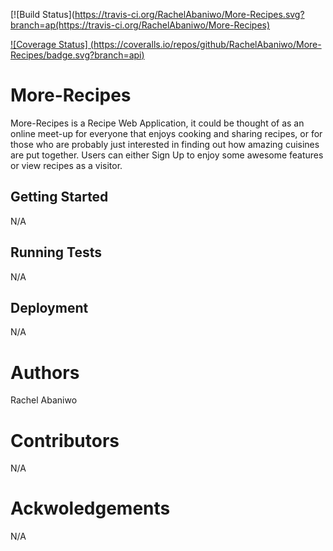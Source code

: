 [![Build Status](https://travis-ci.org/RachelAbaniwo/More-Recipes.svg?branch=ap(https://travis-ci.org/RachelAbaniwo/More-Recipes)

[![Coverage Status]
(https://coveralls.io/repos/github/RachelAbaniwo/More-Recipes/badge.svg?branch=api)](https://coveralls.io/github/RachelAbaniwo/More-Recipes?branch=api)
# More-Recipes
More-Recipes is a Recipe Web Application, it could be thought of as an online meet-up for everyone that enjoys cooking and sharing recipes, or for those who are probably just interested in finding out how amazing cuisines are put together. Users can either Sign Up to enjoy some awesome features or view recipes as a visitor.

## Getting Started
N/A

## Running Tests
N/A

## Deployment
N/A

# Authors
Rachel Abaniwo

# Contributors
N/A

# Ackwoledgements
N/A


